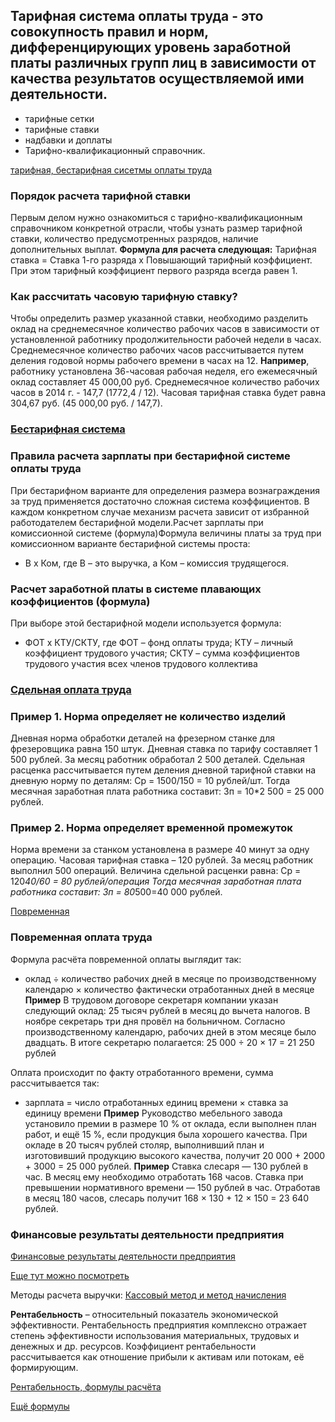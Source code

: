 
## Тарифная система оплаты труда - это совокупность правил и норм, дифференцирующих уровень заработной платы различных групп лиц в зависимости от качества результатов осуществляемой ими деятельности.

- тарифные сетки
- тарифные ставки
- надбавки и доплаты
- Тарифно-квалификационный справочник.

[тарифная, бестарифная сисетмы оплаты труда](https://www.eduklgd.ru/sovety/formy-i-sistemy-oplaty-truda-rabotnikov.html#:~:text=%D0%A2%D0%B0%D1%80%D0%B8%D1%84%D0%BD%D0%B0%D1%8F%20%D1%81%D0%B8%D1%81%D1%82%D0%B5%D0%BC%D0%B0%20%D0%BE%D0%BF%D0%BB%D0%B0%D1%82%D1%8B%20%D1%82%D1%80%D1%83%D0%B4%D0%B0%20%E2%80%93%20%D1%8D%D1%82%D0%BE,%D0%BA%D0%B0%D1%87%D0%B5%D1%81%D1%82%D0%B2%D0%B0%20%D1%80%D0%B5%D0%B7%D1%83%D0%BB%D1%8C%D1%82%D0%B0%D1%82%D0%BE%D0%B2%20%D0%BE%D1%81%D1%83%D1%89%D0%B5%D1%81%D1%82%D0%B2%D0%BB%D1%8F%D0%B5%D0%BC%D0%BE%D0%B9%20%D0%B8%D0%BC%D0%B8%20%D0%B4%D0%B5%D1%8F%D1%82%D0%B5%D0%BB%D1%8C%D0%BD%D0%BE%D1%81%D1%82%D0%B8)

### Порядок расчета тарифной ставки
Первым делом нужно ознакомиться с тарифно-квалификационным справочником конкретной отрасли, чтобы узнать размер тарифной ставки, количество предусмотренных разрядов, наличие дополнительных выплат.
**Формула для расчета следующая:**
Тарифная ставка = Ставка 1-го разряда х Повышающий тарифный коэффициент.
При этом тарифный коэффициент первого разряда всегда равен 1.

### Как рассчитать часовую тарифную ставку?
Чтобы определить размер указанной ставки, необходимо разделить оклад на среднемесячное количество рабочих часов в зависимости от установленной работнику продолжительности рабочей недели в часах. Среднемесячное количество рабочих часов рассчитывается путем деления годовой нормы рабочего времени в часах на 12.
**Например**, работнику установлена 36-часовая рабочая неделя, его ежемесячный оклад составляет 45 000,00 руб. Среднемесячное количество рабочих часов в 2014 г. - 147,7 (1772,4 / 12). Часовая тарифная ставка будет равна 304,67 руб. (45 000,00 руб. / 147,7).

### [Бестарифная система](https://finzz.ru/bestarifnye-sistemy-oplaty-truda-na-predpriyatii-ponyatie-preimushhestva.html)
### Правила расчета зарплаты при бестарифной системе оплаты труда
При бестарифном варианте для определения размера вознаграждения за труд применяется достаточно сложная система коэффициентов. В каждом конкретном случае механизм расчета зависит от избранной работодателем бестарифной модели.Расчет зарплаты при комиссионной системе (формула)Формула величины платы за труд при комиссионном варианте бестарифной системы проста:
- В х Ком, 
где В – это выручка, а Ком – комиссия трудящегося.

### Расчет заработной платы в системе плавающих коэффициентов (формула)
При выборе этой бестарифной модели используется формула:
- ФОТ х КТУ/СКТУ, 
где ФОТ – фонд оплаты труда;
КТУ – личный коэффициент трудового участия;
СКТУ – сумма коэффициентов трудового участия всех членов трудового коллектива

### [Сдельная оплата труда](https://www.audit-it.ru/terms/trud/sdelnaya_oplata_truda.html)
### Пример 1. Норма определяет не количество изделий
Дневная норма обработки деталей на фрезерном станке для фрезеровщика равна 150 штук.
Дневная ставка по тарифу составляет 1 500 рублей.
За месяц работник обработал 2 500 деталей.
Сдельная расценка рассчитывается путем деления дневной тарифной ставки на дневную норму по деталям:
Ср = 1500/150 = 10 рублей/шт.
Тогда месячная заработная плата работника составит:
Зп = 10*2 500 = 25 000 рублей.
### Пример 2. Норма определяет временной промежуток
Норма времени за станком установлена в размере 40 минут за одну операцию.
Часовая тарифная ставка – 120 рублей.
За месяц работник выполнил 500 операций.
Величина сдельной расценки равна:
Ср = 120*40/60 = 80 рублей/операция
Тогда месячная заработная плата работника составит:
Зп = 80*500=40 000 рублей.

[Повременная](https://www.sberbank.ru/ru/s_m_business/pro_business/chto-takoe-povremennaja-oplata-truda/)
### Повременная оплата труда
Формула расчёта повременной оплаты выглядит так:
- оклад ÷ количество рабочих дней в месяце по производственному календарю × количество фактически отработанных дней в месяце
**Пример**
В трудовом договоре секретаря компании указан следующий оклад: 25 тысяч рублей в месяц до вычета налогов. В ноябре секретарь три дня провёл на больничном. Согласно производственному календарю, рабочих дней в этом месяце было двадцать. В итоге секретарю полагается:
25 000 ÷ 20 × 17 = 21 250 рублей

Оплата происходит по факту отработанного времени, сумма рассчитывается так:
- зарплата = число отработанных единиц времени × ставка за единицу времени
**Пример**
Руководство мебельного завода установило премии в размере 10 % от оклада, если выполнен план работ, и ещё 15 %, если продукция была хорошего качества. При окладе в 20 тысяч рублей столяр, выполнивший план и изготовивший продукцию высокого качества, получит 20 000 + 2000 + 3000 = 25 000 рублей.
**Пример**
Ставка слесаря — 130 рублей в час. В месяц ему необходимо отработать 168 часов. Ставка при превышении нормативного времени — 150 рублей в час. Отработав в месяц 180 часов, слесарь получит 168 × 130 + 12 × 150 = 23 640 рублей.

### Финансовые результаты деятельности предприятия
[Финансовые результаты деятельности предприятия](https://1fin.ru/?id=281&t=703)

[Еще тут можно посмотреть](https://upr.ru/article/analys-finansovyh-rezultatov-deyatelnosti-predpriyatiya/)

Методы расчета выручки: [Кассовый метод и метод начисления](https://www.b-kontur.ru/enquiry/466-metod-nachisleniya-i-kassovyy-metod#_)


**Рентабельность** – относительный показатель экономической эффективности. Рентабельность предприятия комплексно отражает степень эффективности использования материальных, трудовых и денежных и др. ресурсов. Коэффициент рентабельности рассчитывается как отношение прибыли к активам или потокам, её формирующим.

[Рентабельность, формулы расчёта](https://sovcombank.ru/blog/biznesu/chto-takoe-rentabelnost-i-kak-ee-poschitat#h_742893189311631113417365)

[Ещё формулы](https://journal.tinkoff.ru/wiki/wiki-profitability/#:~:text=%D0%A0%D0%B5%D0%BD%D1%82%D0%B0%D0%B1%D0%B5%D0%BB%D1%8C%D0%BD%D0%BE%D1%81%D1%82%D1%8C%20%D0%BF%D1%80%D0%BE%D0%B8%D0%B7%D0%B2%D0%BE%D0%B4%D1%81%D1%82%D0%B2%D0%B0%20%E2%80%94%20%D1%8D%D1%82%D0%BE%20%D0%BE%D1%82%D0%BD%D0%BE%D1%88%D0%B5%D0%BD%D0%B8%D0%B5%20%D1%87%D0%B8%D1%81%D1%82%D0%BE%D0%B9,%D0%BF%D0%BE%20%D0%BA%D0%B0%D0%B6%D0%B4%D0%BE%D0%BC%D1%83%20%D0%B2%D0%B8%D0%B4%D1%83%20%D0%BF%D1%80%D0%BE%D0%B8%D0%B7%D0%B2%D0%BE%D0%B4%D1%81%D1%82%D0%B2%D0%B0%20%D0%BE%D1%82%D0%B4%D0%B5%D0%BB%D1%8C%D0%BD%D0%BE.)

